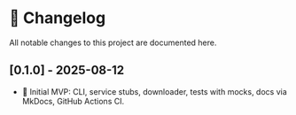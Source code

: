 # 📝 Changelog

All notable changes to this project are documented here.

## [0.1.0] - 2025-08-12
- 🎉 Initial MVP: CLI, service stubs, downloader, tests with mocks, docs via MkDocs, GitHub Actions CI.

